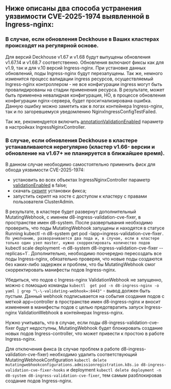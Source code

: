 ## Ниже описаны два способа устранения уязвимости CVE-2025-1974 выявленной в Ingress-nginx:

### В случае, если обновления Deckhouse в Ваших кластерах происходят на регулярной основе.

Для версий Deckhouse v1.67 и v1.68 будут выпущены обновления v1.67.14 и v1.68.7 соответственно. Обновления включают фиксы как для v1.9, так и для v.10 версий Ingress-nginx.
При установке данных обновлений, поды Ingress-nginx будут перезапущены.
Так же, немного изменится процесс валидации ingress ресурсов, осуществляемый Ingress-nginx контроллером - не все конфигурации ingress могут быть провалидированы на стадии применения ресурса.
В результате, может быть применена невалидная конфигурация, НО, в процессе обновления конфигурации nginx-сервера, будет просигнализирована ошибка. Данную ошибку можно заметить как в логах контейнера Ingress-nginx,
так и по загоревшемуся уведомлению NginxIngressConfigTestFailed.

Так же, рекомендуется включить [annotationValidationEnabled](https://deckhouse.io/products/kubernetes-platform/documentation/v1/modules/ingress-nginx/cr.html#ingressnginxcontroller-v1-spec-annotationvalidationenabled) параметр в настройках IngressNginxController.

### В случае, если обновления Deckhouse в кластере устанавливаются нерегулярно (кластер v1.66- версии и обновление на v1.67+ не планируется в ближайшее время).

В данном случае необходимо самостоятельно применить фиск для обхода уязвимости CVE-2025-1974:

* установить во всех объектах IngressNginxController параметр [validationEnabled](https://deckhouse.io/products/kubernetes-platform/documentation/v1/modules/ingress-nginx/cr.html#ingressnginxcontroller-v1-spec-validationenabled) в false;
* скачать [скрипт](https://fox.flant.com/deckhouse/ingress-nginx-validations-cve-fixer/-/blob/fixer/ingress-nginx-validations-cve-fixer.sh?ref_type=heads) установки фикса;
* запустить скрипт на хосте с доступом к кластеру с правами пользователя ClusterAdmin.

В результате, в кластере будет развернут дополнительный MutatingWebhook, с именем d8-ingress-validation-cve-fixer, в пространстве имен d8-system.
После развертывания необходимо проверить, что поды MutatingWebhook запущены и находятся в статусе Running kubectl  -n d8-system get pod -lapp=ingress-validation-cve-fixer`.
По умолчанию, разворачивается два пода и, в случае, если в кластере только один узел master, нужно скорректировать количество подов `kubectl scale deployment -n d8-system d8-ingress-validation-cve-fixer --replicas=1`.
Дополнительно, необходимо поочередно пересоздать все поды Ingress-nginx, обязательно проверяя, что новые поды создаются без каких-либо задержек и проблем, что бы MutatingWebhook смог скорректировать манифесты подов Ingress-nginx.

Убедиться, что подов с Ingress-nginx ValidationWebhook не запущенно, можно с помощью команды `kubectl  get pod -n d8-ingress-nginx -o yaml | grep "\-\-validating-webhook=:8443"` - вывод должен быть пустым.
Данный webhook подписывается на события создания подов с меткой app=controller в пространстве имен d8-ingress-nginx и
вносит изменения в манифесты подов с целью предотвратить запуск Ingress-nginx ValidationWebhook в контейнерах Ingress-nginx.

Нужно учитывать, что в случае, если поды d8-ingress-validation-cve-fixer будут недоступны, MutatingWebhook будет блокировать создание новых подов Ingress-controller, что может привести к простою в работе Ingress-nginx.

Для отключения фикса (в случае проблем в работе d8-ingress-validation-cve-fixer) необходимо удалить соответствующий MutatingWebhookConfiguration `kubectl delete mutatingwebhookconfigurations.admissionregistration.k8s.io d8-ingress-validation-cve-fixer-hooks` и
deployment `kubectl delete deployment -n d8-system d8-ingress-validation-cve-fixer`, тем самым разблокировав создание подов Ingress-nginx.
